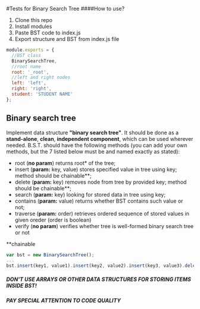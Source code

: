 #Tests for Binary Search Tree
####How to use?

1. Clone this repo
2. Install modules
3. Paste BST code to index.js 
4. Export structure and BST from index.js file

```javascript
module.exports = {
  //BST class
  BinarySearchTree,
  //root name
  root: '_root',
  //left and right nodes
  left: 'left',
  right: 'right',
  student: 'STUDENT NAME'
};
```


## Binary search tree
Implement data structure **"binary search tree"**. It should be done as a **stand-alone**, **clean**, **independent component**, which can be used wherever needed. B.S.T. should have the following methods (you can add your own methods, but the 7 listed below must be and named exactly as stated):
* root     (**no param**)          returns root* of the tree; 
* insert   (**param:** key, value) stores specified value in tree using key; method should be chainable**;
* delete   (**param:** key)        removes node from tree by provided key; method should be chainable**;
* search   (**param:** key)        looking for stored data in tree using key;
* contains (**param:** value)      returns whether BST contains such value or not;
* traverse (**param:** order)      retrieves ordered sequence of stored values in given oreder (order is boolean)   
* verify   (**no param**)          verifies whether tree is well-formed binary search tree or not

**chainable
```javascript
var bst = new BinarySearchTree();
...
bst.insert(key1, value1).insert(key2, value2).insert(key3, value3).delete(key2).search(key3);
```
##### DON'T USE ARRAYS OR OTHER DATA STRUCTURES FOR STORING ITEMS INSIDE BST!
##### PAY SPECIAL ATTENTION TO CODE QUALITY
